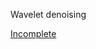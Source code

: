 Wavelet denoising

[Incomplete](https://github.com/sohale/point-process-notes/blob/main/derivations/wvletrbf.tex)
